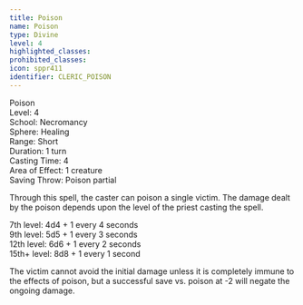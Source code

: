 ```yaml
---
title: Poison
name: Poison
type: Divine
level: 4
highlighted_classes: 
prohibited_classes: 
icon: sppr411
identifier: CLERIC_POISON
---
```

Poison  
Level: 4  
School: Necromancy  
Sphere: Healing  
Range: Short  
Duration: 1 turn  
Casting Time: 4  
Area of Effect: 1 creature  
Saving Throw: Poison partial  
  
Through this spell, the caster can poison a single victim. The damage dealt by the poison depends upon the level of the priest casting the spell.  
  
7th level:  4d4  +  1 every 4 seconds  
9th level:  5d5  +  1 every 3 seconds  
12th level:  6d6  +  1 every 2 seconds  
15th+ level:  8d8  +  1 every 1 second  
  
The victim cannot avoid the initial damage unless it is completely immune to the effects of poison, but a successful save vs. poison at -2 will negate the ongoing damage.  
